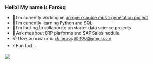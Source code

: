 ### Hello! My name is Farooq 

- 🔭 I’m currently working on [an open source music generation project](https://github.com/TheSoundOfAIOSR/rg_production)
- 🌱 I’m currently learning Python and SQL
- 👯 I’m looking to collaborate on starter data science projects
- 💬 Ask me about ERP platforms and SAP Sales module
- 📫 How to reach me: sk.farooq96406@gmail.com
- ⚡ Fun fact: ...

<img src="https://github-readme-stats.vercel.app/api?username=nimblefox&&show_icons=true&title_color=ffffff&icon_color=bb2acf&text_color=daf7dc&bg_color=151515">
